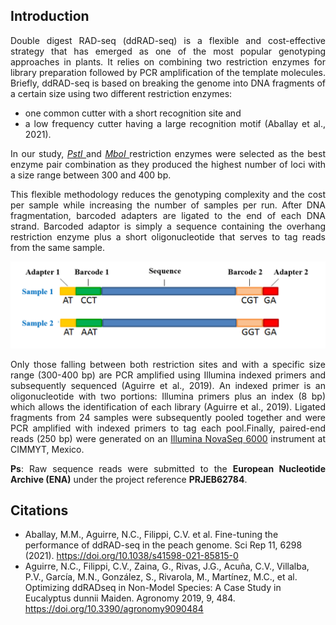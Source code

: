 
## Introduction 
<div align="justify">

Double digest RAD-seq (ddRAD-seq) is a flexible and cost-effective strategy that has emerged as one of the most popular genotyping approaches in plants. It relies on combining two restriction enzymes for library preparation followed by PCR amplification of the template molecules. 
Briefly, ddRAD-seq is based on breaking the genome into DNA fragments of a certain size using two different restriction enzymes:
  - one common cutter with a short recognition site and
  - a low frequency cutter having a large recognition motif (Aballay et al., 2021).


In our study, *<ins> PstI </ins>* and *<ins> MboI </ins>* restriction enzymes were selected as the best enzyme pair combination as they produced the highest number of loci with a size range between 300 and 400 bp.


This flexible methodology reduces the genotyping complexity and the cost per sample while increasing the number of samples per run. After DNA fragmentation, barcoded adapters are ligated to the end of each DNA strand. Barcoded adaptor is simply a sequence containing the overhang restriction enzyme plus a short oligonucleotide that serves to tag reads from the same sample. 


<img src="https://github.com/najlaksouri/GWAS-Workflow/blob/main/Images/ddRAD-reads600.png">



Only those falling between both restriction sites and with a specific size range (300-400 bp) are PCR amplified using Illumina indexed primers and subsequently sequenced (Aguirre et al., 2019). An indexed primer is an oligonucleotide with two portions: Illumina primers plus an index (8 bp) which allows the identification of each library (Aguirre et al., 2019).
Ligated fragments from 24 samples were subsequently pooled together and were PCR amplified with indexed primers to tag each pool.Finally, paired-end reads (250 bp) were generated on an <ins>Illumina NovaSeq 6000</ins> instrument at CIMMYT, Mexico.

**Ps**:
Raw sequence reads were submitted to the **European Nucleotide Archive (ENA)** under the project reference **PRJEB62784**.
</div>




## Citations 

- Aballay, M.M., Aguirre, N.C., Filippi, C.V. et al. Fine-tuning the performance of ddRAD-seq in the peach genome. Sci Rep 11, 6298 (2021). https://doi.org/10.1038/s41598-021-85815-0
- Aguirre, N.C., Filippi, C.V., Zaina, G., Rivas, J.G., Acuña, C.V., Villalba, P.V., García, M.N., González, S., Rivarola, M., Martínez, M.C., et al. Optimizing ddRADseq in Non-Model Species: A Case Study in Eucalyptus dunnii Maiden. Agronomy 2019, 9, 484. https://doi.org/10.3390/agronomy9090484



